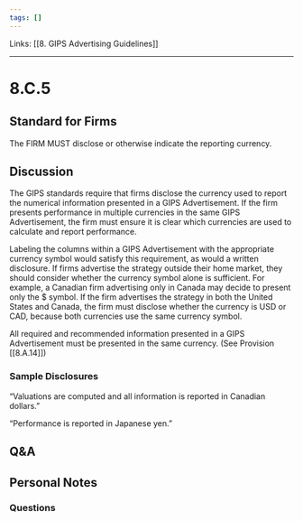 ```yaml
---
tags: []
---
```

Links: [[8. GIPS Advertising Guidelines]]
___
# 8.C.5
## Standard for Firms
The FIRM MUST disclose or otherwise indicate the reporting currency.
## Discussion
The GIPS standards require that firms disclose the currency used to report the numerical information presented in a GIPS Advertisement. If the firm presents performance in multiple currencies in the same GIPS Advertisement, the firm must ensure it is clear which currencies are used to calculate and report performance.

Labeling the columns within a GIPS Advertisement with the appropriate currency symbol would satisfy this requirement, as would a written disclosure. If firms advertise the strategy outside their home market, they should consider whether the currency symbol alone is sufficient. For example, a Canadian firm advertising only in Canada may decide to present only the $ symbol. If the firm advertises the strategy in both the United States and Canada, the firm must disclose whether the currency is USD or CAD, because both currencies use the same currency symbol.

All required and recommended information presented in a GIPS Advertisement must be presented in the same currency. (See Provision [[8.A.14]])
### Sample Disclosures
“Valuations are computed and all information is reported in Canadian dollars.”

“Performance is reported in Japanese yen.”
## Q&A

## Personal Notes

### Questions